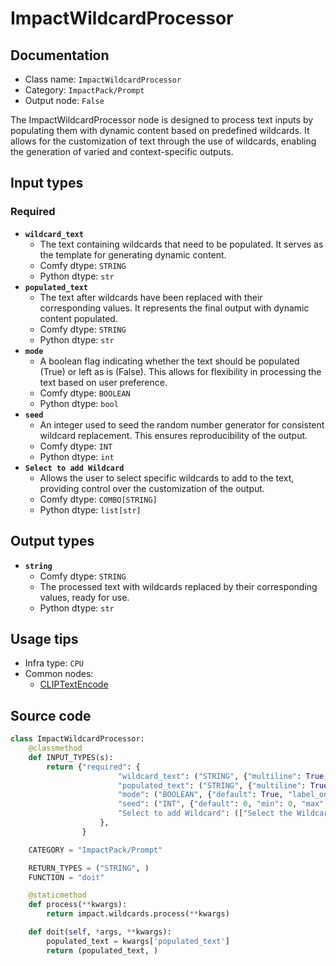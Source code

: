 # ImpactWildcardProcessor
## Documentation
- Class name: `ImpactWildcardProcessor`
- Category: `ImpactPack/Prompt`
- Output node: `False`

The ImpactWildcardProcessor node is designed to process text inputs by populating them with dynamic content based on predefined wildcards. It allows for the customization of text through the use of wildcards, enabling the generation of varied and context-specific outputs.
## Input types
### Required
- **`wildcard_text`**
    - The text containing wildcards that need to be populated. It serves as the template for generating dynamic content.
    - Comfy dtype: `STRING`
    - Python dtype: `str`
- **`populated_text`**
    - The text after wildcards have been replaced with their corresponding values. It represents the final output with dynamic content populated.
    - Comfy dtype: `STRING`
    - Python dtype: `str`
- **`mode`**
    - A boolean flag indicating whether the text should be populated (True) or left as is (False). This allows for flexibility in processing the text based on user preference.
    - Comfy dtype: `BOOLEAN`
    - Python dtype: `bool`
- **`seed`**
    - An integer used to seed the random number generator for consistent wildcard replacement. This ensures reproducibility of the output.
    - Comfy dtype: `INT`
    - Python dtype: `int`
- **`Select to add Wildcard`**
    - Allows the user to select specific wildcards to add to the text, providing control over the customization of the output.
    - Comfy dtype: `COMBO[STRING]`
    - Python dtype: `list[str]`
## Output types
- **`string`**
    - Comfy dtype: `STRING`
    - The processed text with wildcards replaced by their corresponding values, ready for use.
    - Python dtype: `str`
## Usage tips
- Infra type: `CPU`
- Common nodes:
    - [CLIPTextEncode](../../Comfy/Nodes/CLIPTextEncode.md)



## Source code
```python
class ImpactWildcardProcessor:
    @classmethod
    def INPUT_TYPES(s):
        return {"required": {
                        "wildcard_text": ("STRING", {"multiline": True, "dynamicPrompts": False}),
                        "populated_text": ("STRING", {"multiline": True, "dynamicPrompts": False}),
                        "mode": ("BOOLEAN", {"default": True, "label_on": "Populate", "label_off": "Fixed"}),
                        "seed": ("INT", {"default": 0, "min": 0, "max": 0xffffffffffffffff}),
                        "Select to add Wildcard": (["Select the Wildcard to add to the text"],),
                    },
                }

    CATEGORY = "ImpactPack/Prompt"

    RETURN_TYPES = ("STRING", )
    FUNCTION = "doit"

    @staticmethod
    def process(**kwargs):
        return impact.wildcards.process(**kwargs)

    def doit(self, *args, **kwargs):
        populated_text = kwargs['populated_text']
        return (populated_text, )

```

